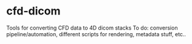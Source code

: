 # cfd-dicom
Tools for converting CFD data to 4D dicom stacks
To do:
conversion pipeline/automation, different scripts for rendering, metadata stuff, etc.. 
